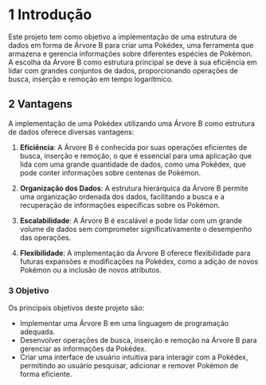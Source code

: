 # 1 Introdução

Este projeto tem como objetivo a implementação de uma estrutura de dados em forma de Árvore B para criar uma Pokédex, uma ferramenta que armazena e gerencia informações sobre diferentes espécies de Pokémon. A escolha da Árvore B como estrutura principal se deve à sua eficiência em lidar com grandes conjuntos de dados, proporcionando operações de busca, inserção e remoção em tempo logarítmico.

## 2 Vantagens

A implementação de uma Pokédex utilizando uma Árvore B como estrutura de dados oferece diversas vantagens:

1. **Eficiência**: A Árvore B é conhecida por suas operações eficientes de busca, inserção e remoção, o que é essencial para uma aplicação que lida com uma grande quantidade de dados, como uma Pokédex, que pode conter informações sobre centenas de Pokémon.

2. **Organização dos Dados**: A estrutura hierárquica da Árvore B permite uma organização ordenada dos dados, facilitando a busca e a recuperação de informações específicas sobre os Pokémon.

3. **Escalabilidade**: A Árvore B é escalável e pode lidar com um grande volume de dados sem comprometer significativamente o desempenho das operações.

4. **Flexibilidade**: A implementação da Árvore B oferece flexibilidade para futuras expansões e modificações na Pokédex, como a adição de novos Pokémon ou a inclusão de novos atributos.

### 3 Objetivo 

Os principais objetivos deste projeto são:

- Implementar uma Árvore B em uma linguagem de programação adequada.
- Desenvolver operações de busca, inserção e remoção na Árvore B para gerenciar as informações da Pokédex.
- Criar uma interface de usuário intuitiva para interagir com a Pokédex, permitindo ao usuário pesquisar, adicionar e remover Pokémon de forma eficiente.
